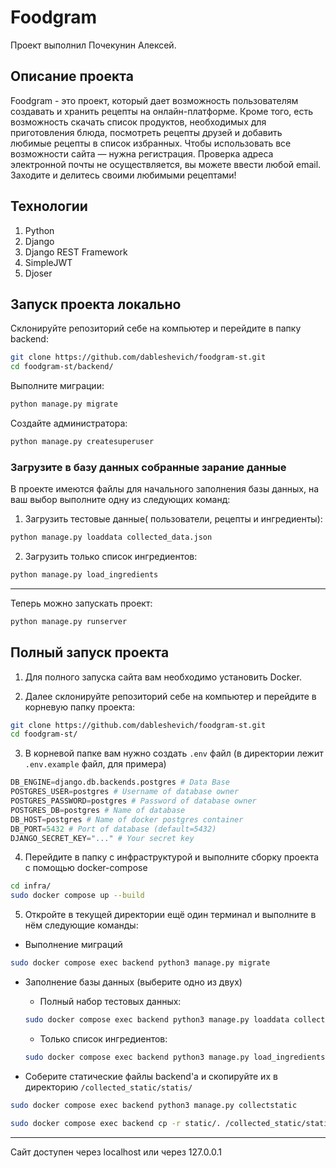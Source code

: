 # Foodgram
Проект выполнил Почекунин Алексей.
## Описание проекта
Foodgram - это проект, который дает возможность пользователям создавать и хранить рецепты на онлайн-платформе. Кроме того, есть возможность скачать список продуктов, необходимых для приготовления блюда, посмотреть рецепты друзей и добавить любимые рецепты в список избранных.
Чтобы использовать все возможности сайта — нужна регистрация. Проверка адреса электронной почты не осуществляется, вы можете ввести любой email. Заходите и делитесь своими любимыми рецептами!
## Технологии
1) Python
2) Django
3) Django REST Framework
4) SimpleJWT
5) Djoser
## Запуск проекта локально

Склонируйте репозиторий себе на компьютер и перейдите в папку backend:
``` bash
git clone https://github.com/dableshevich/foodgram-st.git
cd foodgram-st/backend/
```

Выполните миграции:
``` BASH
python manage.py migrate
```
Создайте администратора:
``` BASH
python manage.py createsuperuser
```

### Загрузите в базу данных собранные зарание данные
В проекте имеются файлы для начального заполнения базы данных, на ваш выбор выполните одну из следующих команд:
1) Загрузить тестовые данные( пользователи, рецепты и ингредиенты):
``` BASH
python manage.py loaddata collected_data.json
```
2) Загрузить только список ингредиентов:
``` BASH
python manage.py load_ingredients
```
---
Теперь можно запускать проект:
``` BASH
python manage.py runserver
```
## Полный запуск проекта
1) Для полного запуска сайта вам необходимо установить Docker.
   
2) Далее склонируйте репозиторий себе на компьютер и перейдите в корневую папку проекта:
``` bash
git clone https://github.com/dableshevich/foodgram-st.git
cd foodgram-st/
```

3) В корневой папке вам нужно создать `.env` файл (в директории лежит `.env.example` файл, для примера)
``` python
DB_ENGINE=django.db.backends.postgres # Data Base
POSTGRES_USER=postgres # Username of database owner
POSTGRES_PASSWORD=postgres # Password of database owner
POSTGRES_DB=postgres # Name of database
DB_HOST=postgres # Name of docker postgres container
DB_PORT=5432 # Port of database (default=5432)
DJANGO_SECRET_KEY="..." # Your secret key
```

4) Перейдите в папку с инфраструктурой и выполните сборку проекта с помощью docker-compose
``` bash
cd infra/
sudo docker compose up --build
```

5) Откройте в текущей директории ещё один терминал и выполните в нём следующие команды:
- Выполнение миграций
``` bash
sudo docker compose exec backend python3 manage.py migrate
```
- Заполнение базы данных (выберите одно из двух)
    - Полный набор тестовых данных:
    ``` BASH
    sudo docker compose exec backend python3 manage.py loaddata collected_data.json              
    ```
    - Только список ингредиентов:
    ``` BASH
    sudo docker compose exec backend python3 manage.py load_ingredients
    ```

- Соберите статические файлы backend'а и скопируйте их в директорию `/collected_static/statis/`
``` BASH
sudo docker compose exec backend python3 manage.py collectstatic
```
``` BASH
sudo docker compose exec backend cp -r static/. /collected_static/static/
```
---
Сайт доступен через localhost или через 127.0.0.1
